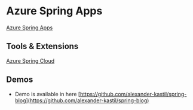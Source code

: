 # Azure Spring Apps

[Azure Spring Apps](https://learn.microsoft.com/en-us/azure/spring-apps/)

## Tools & Extensions

[Azure Spring Cloud](https://marketplace.visualstudio.com/items?itemName=microsoft.azure-spring-cloud)

## Demos

- Demo is available in here [https://github.com/alexander-kastil/spring-blog](https://github.com/alexander-kastil/spring-blog)

